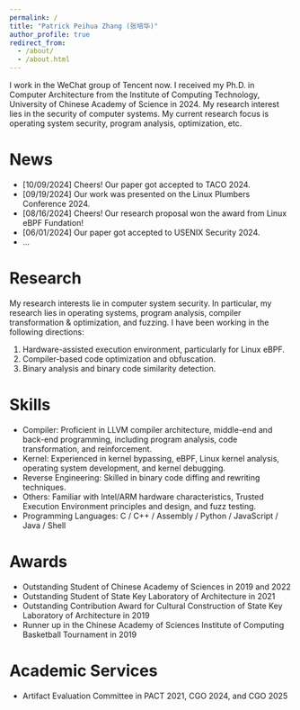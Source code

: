 ```yaml
---
permalink: /
title: "Patrick Peihua Zhang (张培华)"
author_profile: true
redirect_from: 
  - /about/
  - /about.html
---
```


I work in the WeChat group of Tencent now. I received my Ph.D. in Computer Architecture from the Institute of Computing Technology, University of Chinese Academy of Science in 2024. My research interest lies in the security of computer systems. My current research focus is operating system security, program analysis, optimization, etc.

News
======
* [10/09/2024] Cheers! Our paper got accepted to TACO 2024.
* [09/19/2024] Our work was presented on the Linux Plumbers Conference 2024.
* [08/16/2024] Cheers! Our research proposal won the award from Linux eBPF Fundation!
* [06/01/2024] Our paper got accepted to USENIX Security 2024.
* ...


Research
======
My research interests lie in computer system security. In particular, my research lies in operating systems, program analysis, compiler transformation & optimization, and fuzzing. I have been working in the following directions:
1. Hardware-assisted execution environment, particularly for Linux eBPF.
2. Compiler-based code optimization and obfuscation.
3. Binary analysis and binary code similarity detection.

Skills
======
* Compiler: Proficient in LLVM compiler architecture, middle-end and back-end programming, including program analysis, code transformation, and reinforcement. 
* Kernel: Experienced in kernel bypassing, eBPF, Linux kernel analysis, operating system development, and kernel debugging.
* Reverse Engineering: Skilled in binary code diffing and rewriting techniques.
* Others: Familiar with Intel/ARM hardware characteristics, Trusted Execution Environment principles and design, and fuzz testing.
* Programming Languages: C / C++ / Assembly / Python / JavaScript / Java / Shell

Awards
======
* Outstanding Student of Chinese Academy of Sciences in 2019 and 2022
* Outstanding Student of State Key Laboratory of Architecture in 2021
* Outstanding Contribution Award for Cultural Construction of State Key Laboratory of Architecture in 2019
* Runner up in the Chinese Academy of Sciences Institute of Computing Basketball Tournament in 2019

Academic Services
======
* Artifact Evaluation Committee in PACT 2021, CGO 2024, and CGO 2025